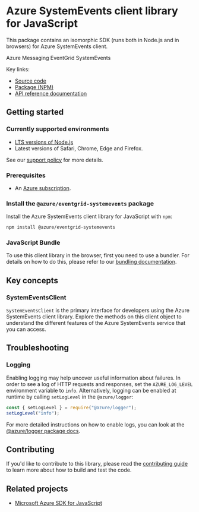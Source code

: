 # Azure SystemEvents client library for JavaScript

This package contains an isomorphic SDK (runs both in Node.js and in browsers) for Azure SystemEvents client.

Azure Messaging EventGrid SystemEvents

Key links:

- [Source code](https://github.com/Azure/azure-sdk-for-js/tree/main/sdk/eventgrid/eventgrid-systemevents)
- [Package (NPM)](https://www.npmjs.com/package/@azure/eventgrid-systemevents)
- [API reference documentation](https://learn.microsoft.com/javascript/api/@azure/eventgrid-systemevents?view=azure-node-preview)

## Getting started

### Currently supported environments

- [LTS versions of Node.js](https://github.com/nodejs/release#release-schedule)
- Latest versions of Safari, Chrome, Edge and Firefox.

See our [support policy](https://github.com/Azure/azure-sdk-for-js/blob/main/SUPPORT.md) for more details.

### Prerequisites

- An [Azure subscription][azure_sub].

### Install the `@azure/eventgrid-systemevents` package

Install the Azure SystemEvents client library for JavaScript with `npm`:

```bash
npm install @azure/eventgrid-systemevents
```



### JavaScript Bundle
To use this client library in the browser, first you need to use a bundler. For details on how to do this, please refer to our [bundling documentation](https://aka.ms/AzureSDKBundling).

## Key concepts

### SystemEventsClient

`SystemEventsClient` is the primary interface for developers using the Azure SystemEvents client library. Explore the methods on this client object to understand the different features of the Azure SystemEvents service that you can access.

## Troubleshooting

### Logging

Enabling logging may help uncover useful information about failures. In order to see a log of HTTP requests and responses, set the `AZURE_LOG_LEVEL` environment variable to `info`. Alternatively, logging can be enabled at runtime by calling `setLogLevel` in the `@azure/logger`:

```javascript
const { setLogLevel } = require("@azure/logger");
setLogLevel("info");
```

For more detailed instructions on how to enable logs, you can look at the [@azure/logger package docs](https://github.com/Azure/azure-sdk-for-js/tree/main/sdk/core/logger).


## Contributing

If you'd like to contribute to this library, please read the [contributing guide](https://github.com/Azure/azure-sdk-for-js/blob/main/CONTRIBUTING.md) to learn more about how to build and test the code.

## Related projects

- [Microsoft Azure SDK for JavaScript](https://github.com/Azure/azure-sdk-for-js)

[azure_sub]: https://azure.microsoft.com/free/
[azure_portal]: https://portal.azure.com
[azure_identity]: https://github.com/Azure/azure-sdk-for-js/tree/main/sdk/identity/identity
[defaultazurecredential]: https://github.com/Azure/azure-sdk-for-js/tree/main/sdk/identity/identity#defaultazurecredential

